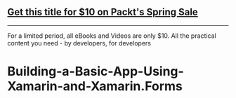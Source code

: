 ## [Get this title for $10 on Packt's Spring Sale](https://www.packt.com/V08792?utm_source=github&utm_medium=packt-github-repo&utm_campaign=spring_10_dollar_2022)
-----
For a limited period, all eBooks and Videos are only $10. All the practical content you need \- by developers, for developers

# Building-a-Basic-App-Using-Xamarin-and-Xamarin.Forms